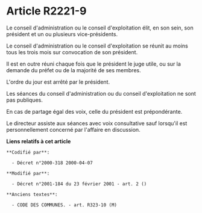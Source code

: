 # Article R2221-9

Le conseil d'administration ou le conseil d'exploitation élit, en son sein, son président et un ou plusieurs vice-présidents.

Le conseil d'administration ou le conseil d'exploitation se réunit au moins tous les trois mois sur convocation de son
président.

Il est en outre réuni chaque fois que le président le juge utile, ou sur la demande du préfet ou de la majorité de ses
membres.

L'ordre du jour est arrêté par le président.

Les séances du conseil d'administration ou du conseil d'exploitation ne sont pas publiques.

En cas de partage égal des voix, celle du président est prépondérante.

Le directeur assiste aux séances avec voix consultative sauf lorsqu'il est personnellement concerné par l'affaire en
discussion.

**Liens relatifs à cet article**

	**Codifié par**:

	  - Décret n°2000-318 2000-04-07

	**Modifié par**:

	  - Décret n°2001-184 du 23 février 2001 - art. 2 ()

	**Anciens textes**:

	  - CODE DES COMMUNES. - art. R323-10 (M)
